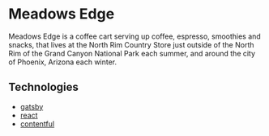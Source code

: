 # Meadows Edge
Meadows Edge is a coffee cart serving up coffee, espresso, smoothies and snacks, that lives at the North Rim Country Store just outside of the North Rim of the Grand Canyon National Park each summer, and around the city of Phoenix, Arizona each winter.

## Technologies
- [gatsby](www.gatsbyjs.org)
- [react](www.reactjs.org)
- [contentful](www.contentful.com)
